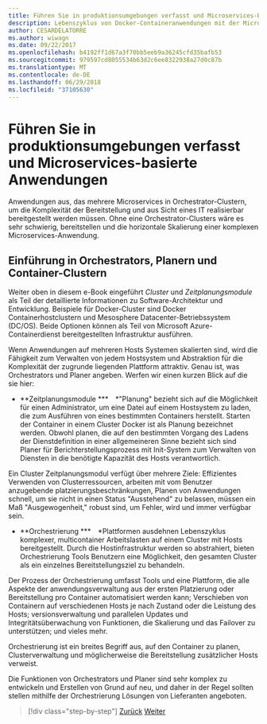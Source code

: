 ```yaml
---
title: Führen Sie in produktionsumgebungen verfasst und Microservices-basierte Anwendungen
description: Lebenszyklus von Docker-Containeranwendungen mit der Microsoft-Plattform und Tools
author: CESARDELATORRE
ms.author: wiwagn
ms.date: 09/22/2017
ms.openlocfilehash: b4192ff1d67a3f70bb5eeb9a36245cfd35bafb53
ms.sourcegitcommit: 979597cd8055534b63d2c6ee8322938a27d0c87b
ms.translationtype: MT
ms.contentlocale: de-DE
ms.lasthandoff: 06/29/2018
ms.locfileid: "37105630"
---
```

# <a name="run-composed-and-microservices-based-applications-in-production-environments"></a>Führen Sie in produktionsumgebungen verfasst und Microservices-basierte Anwendungen

Anwendungen aus, das mehrere Microservices in Orchestrator-Clustern, um die Komplexität der Bereitstellung und aus Sicht eines IT realisierbar bereitgestellt werden müssen. Ohne eine Orchestrator-Clusters wäre es sehr schwierig, bereitstellen und die horizontale Skalierung einer komplexen Microservices-Anwendung.

## <a name="introduction-to-orchestrators-schedulers-and-container-clusters"></a>Einführung in Orchestrators, Planern und Container-Clustern

Weiter oben in diesem e-Book eingeführt *Cluster* und *Zeitplanungsmodule* als Teil der detaillierte Informationen zu Software-Architektur und Entwicklung. Beispiele für Docker-Cluster sind Docker Containerhostclustern und Mesosphere Datacenter-Betriebssystem (DC/OS). Beide Optionen können als Teil von Microsoft Azure-Containerdienst bereitgestellten Infrastruktur ausführen.

Wenn Anwendungen auf mehreren Hosts Systemen skalierten sind, wird die Fähigkeit zum Verwalten von jedem Hostsystem und Abstraktion für die Komplexität der zugrunde liegenden Plattform attraktiv. Genau ist, was Orchestrators und Planer angeben. Werfen wir einen kurzen Blick auf die sie hier:

-   **Zeitplanungsmodule *** *"Planung" bezieht sich auf die Möglichkeit für einen Administrator, um eine Datei auf einem Hostsystem zu laden, die zum Ausführen von eines bestimmten Containers herstellt. Starten der Container in einem Cluster Docker ist als Planung bezeichnet werden. Obwohl planen, die auf den bestimmten Vorgang des Ladens der Dienstdefinition in einer allgemeineren Sinne bezieht sich sind Planer für Berichterstellungsprozess mit Init-System zum Verwalten von Diensten in die benötigte Kapazität des Hosts verantwortlich.

Ein Cluster Zeitplanungsmodul verfügt über mehrere Ziele: Effizientes Verwenden von Clusterressourcen, arbeiten mit vom Benutzer anzugebende platzierungsbeschränkungen, Planen von Anwendungen schnell, um sie nicht in einen Status "Ausstehend" zu belassen, müssen ein Maß "Ausgewogenheit," robust sind, um Fehler, wird und immer verfügbar sein.

-   **Orchestrierung *** *Plattformen ausdehnen Lebenszyklus komplexer, multicontainer Arbeitslasten auf einem Cluster mit Hosts bereitgestellt. Durch die Hostinfrastruktur werden so abstrahiert, bieten Orchestrierung Tools Benutzern eine Möglichkeit, den gesamten Cluster als ein einzelnes Bereitstellungsziel zu behandeln.

Der Prozess der Orchestrierung umfasst Tools und eine Plattform, die alle Aspekte der anwendungsverwaltung aus der ersten Platzierung oder Bereitstellung pro Container automatisiert werden kann; Verschieben von Containern auf verschiedenen Hosts je nach Zustand oder die Leistung des Hosts; versionsverwaltung und parallelen Updates und Integritätsüberwachung von Funktionen, die Skalierung und das Failover zu unterstützen; und vieles mehr.

Orchestrierung ist ein breites Begriff aus, auf den Container zu planen, Clusterverwaltung und möglicherweise die Bereitstellung zusätzlicher Hosts verweist.

Die Funktionen von Orchestrators und Planer sind sehr komplex zu entwickeln und Erstellen von Grund auf neu, und daher in der Regel sollten stellen mithilfe der Orchestrierung Lösungen von Lieferanten angeboten.


>[!div class="step-by-step"]
[Zurück](index.md)
[Weiter](manage-production-docker-environments.md)
